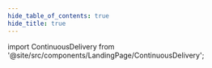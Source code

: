 ```yaml
---
hide_table_of_contents: true
hide_title: true
---
```


<!-- # Deploy Services -->

<!-- Custom component -->

import ContinuousDelivery from '@site/src/components/LandingPage/ContinuousDelivery';

<ContinuousDelivery />
